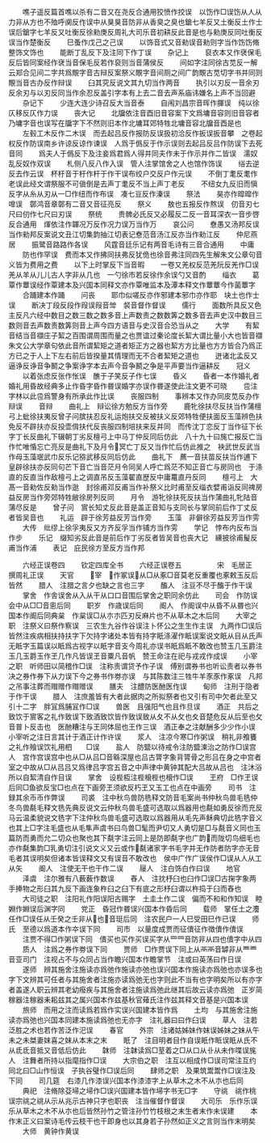 <!-- { "loadSidebar": true } -->
　　噍子遥反篇首噍以杀有二音又在尧反合通用狡愤作挍误　以饬作□误饬从人从力非从方也不殈呼阒反作误中从狊狊音防非从香臭之臭也鎗七羊反又土衡反土作士误后鎗字七羊反又吐衡反徐勑庚反周礼大司乐音初耕反此音是也与勑庚反同吐衡反误当作楚衡反
　　巳蚤作戊己之己误
　　以饰音式又音勑误音勑则字当作饬饬脩整饰文饰也
　　能断丁乱反下及注同下作丁误
　　杂记上
　　裒衣本又作裦保毛反后皆同案经作裦当音保毛反若作裒则当音蒲侯反
　　间如字注同徐古苋反一解云郑合见间二字共爲覸字音古辩反案祭义覸字音间厕之间广韵覸古苋切字书并同则覸当音古办反作辩误
　　臼其究反说文其九切当作两音
　　执引以刃反一音余刃反余刃与以刃反同当作余忍反盖引字本有上去二音去声系庙讳嫌名上声不当回避
　　杂记下
　　少连大连少诗召反大当音泰
　　自闱刘昌宗音晖作腪误　纯以徐仄移反仄作力误
　　丧大记
　　北牖依注音酉旧音容案下文爲墉音容则旧音容者乃墉字音也误写在牖字下不然则旧本作北墉耳郊特牲北墉音容北牖音酉是也
　　左毂工木反作二木误　而去起吕反作报防反误扱初洽反作扳误扳音攀　之卷起权反作防误南乡许谅反谅作谏误　人爲于僞反于作示误则去起吕反吕作防误下去死音同
　　爲夫人于僞反下及注妾爲君爲人得并同夫作未于作示并作二皆误　濡奴乱反奴作双误
　　札侧八反八作入误　管人注掌馆舍之人也馆作饰误
　　绤去逆反去作云误　杯杅音于杅作杆于作干误布绞户交反户作元误
　　不倒丁耄反耄作老误此经文谓祭服不可傎倒是去声丁耄反不当上声丁老反
　　不纽女九反旧而愼反字从糸从刃从一□作纽而作布误　凑七豆反作溱误
　　祭法
　　昊亦作暭暭作嘷误　鄣鸿音章鄣有二音又音征亮反
　　祭义
　　敖也五报反作熬误　仞音刃七尺曰仞作七尺曰刃误
　　祭统
　　贵髀必氏反又必履反二反一音耳深衣一音步啓反合通用　煇依注作韗况万反作况力误万当作万
　　哀公问
　　憃愚又汤邦反误当作勑邦反案说文丑江切集韵抽江切表记憃范音汤江反亦当作勑江反
　　仲尼燕居
　　振鹭音路路作各误
　　风霆音廷乐记有两音毛诗有三音合通用
　　中庸
　　防也作罕误　费而本又作拂同扶弗反犹佹也徐音弗注同四先生解朱文公章句音义皆为费用之费
　　以下上时掌反下当音暇
　　一卷又羌权反范羌阮反羌作□误羌从羊从儿儿古人字非从几也　一勺徐市若反徐作余误勺又音酌
　　缁衣
　　葛覃作蕈误经作覃建本及兴国本同释文亦作覃唯监本及潭本释文作蕈蕈今作菌蕈字
　　合踊建本作踊
　　问丧
　　耶巾似嗟反亦作邪建本邪巾亦作耶　块土也作士误
　　断决丁段反段作叚误叚音斚　裻音督作督误
　　儒行
　　面数所具反又色主反凡六经中数目之数三数之数多音上声数责之数数筭之数多音去声史汉中数目三数则音去声数责数筭则音上声今四方语音与史汉音合恐当从之
　　大学
　　有絜音结当音襭庄子絜之百围谓周围而量之也贾谊过秦论度长絜大谓比量小大也皆音襭朱文公大学章句依此音所谓絜矩之道者矩正方之器也絜方方比量也方方皆合乃爲正方已之于人上下左右前后皆揆量其情理而无不合者絜矩之道也
　　迸诸北孟反又逼诤反诤音争鬭之争案诤字本去声今音争鬭之争是平声要当作逼耕反
　　冠义
　　以着张虑反张作怅误　醮于子笑反子作七误
　　昏义
　　昏者一本作婚礼者婚礼用昏故经典多止作昏字昏作昬误婚字亦误作昬遂使此注文更不可晓
　　卺注字林以此卺爲警身有所承此作比误
　　丧服四制
　　事辨本又作办同皮苋反办作辩误
　　音辩
　　曲礼上　辩讼徐方勉反方当作旁
　　鹿牝徐扶尽反扶当作蒲檀弓上蚍徐扶夷反曾子问膑扶忍反礼运炮扶交反被扶义反郊特牲便扶面反玉藻辨色扶免反不辟扶亦反投壶偝扶代反丧服四制培扶来反并同　而传沈丁恋反丁当作征下长字丁长反曲礼下辍朝丁劣反檀弓上中马丁仲反同后仿此　八十九十曰旄亡报反亡当作忙唯惛忘亡亮反是曲礼下及月令冥亡丁反又当作忙后仿此推之　袂武世反武当作母玉藻珉武巾反乐记猕武移反同后仿此
　　曲礼下　藨一音扶苗反扶当作逋下皇辟徐扶亦反同句芒下音亡当音茫月令同吴人呼亡爲茫不知正音亡与房同也　于涤直的反直当作敌檀弓上之调直吊反玉藻翟直歴反中庸鼍直丹反同
　　檀弓上　大髙一音勑佐反勑当作逖　封徐甫邓反甫当作补祭义比时甫至反缁衣嬖甫诣反同禆房益反房当作旁郊特牲敝徐房列反同
　　月令　游牝徐扶死反扶当作蒲曲礼牝陆音蒲尽反是
　　曾子问　賔长知丈反此音是盖正音知与支同长与掌同前后作丁丈反者皆吴音也
　　礼运　辟于徐芳益反芳当作旁
　　玉藻　非僻徐芳益反芳当作雱
　　大传　纰缪上徐孚夷反又方齐反孚当作铺方当作雱
　　学记　悖布内反布当作步
　　乐记　缀知劣反此音是前后作丁劣反者皆吴音也丧大记　纁披徐甫髲反甫当作浦
　　表记　庇民徐方至反方当作邦





　　六经正误卷四
　　钦定四库全书
　　六经正误卷五　　　　　宋　毛居正　撰周礼正误
　　天官
　　宰　作冢误从□从豖□音莫老反重覆也豖敕玉反后皆然
　　腊人　注腊之言夕也缺之言也三字
　　醢人　注豆不尽于醢于作干误
　　掌舍　作舎误舍从入从干从口口音围后掌舍之职同余仿此
　　司会　作防误会中从□□音悤后同
　　职岁　作歳误后同
　　阍人　作阍误中从昏不从昬也兴国本作阍后同典枲　作枲误□从朩朩匹刃反麻片也不从草木之木后同
　　大宰之职　注祭义曰祭作察误　三农生九谷作谷误注卜怀公之生生作主误　九两作□误后皆然注疾病相扶持扶字下欠持字诸处本皆有持字眂涤濯作眡误案说文眂从目从氏声无眡字玉篇误以眡爲古视字以眂字音支今周礼亦误书眂爲眡不敢改也赞玉几玉爵注玉几玉爵玉作玊几作凡皆误玊音粟凡音帆　赞王命注在祀与戎戎作成误
　　小宰之职　听师田以简稽作□误　注称责谓贷予作子误　傅别谓券书也听讼责者以券书决之券作券下从力误下今之券书作劵亦误　与其陈数注三牲牛羊豕豕作豖误　凡邦之吊事注葬而赗赠作赗赠误
　　膳夫　注醴防医酏医作误
　　甸师　注刑于隐者于作干误
　　腊人　注庶羞皆有大者此据肉之所拟祭者也又引有司中欠者此至又引十二字　胖冝爲脯冝作□误
　　兽医　且强阳气也且作旦误
　　酒正　共后之致饮于賔客之礼作致误下致酒致饮皆作致误致从夂不从攵也夊音楚危反从后至也攵音普卜反击也　医酏糟注与王同体屈也王作三误　酒正奉之注献酬多少少作小误　小宰听之注日言其计于酒正计作许误
　　浆人　注凉今寒□作粥误　稍礼非飧饔之礼作飱误饮礼用柶　　□误
　　盐人　防盬以待戒令注防盬湅治之防作□误宫人　宫作宫误宫中也从□从吕□音緜深屋也吕古膂字象背膂骨之形吕在身之中宫者室之中故从□从吕吕又爲律吕字宫五音之中声律中黄钟其配大吕故从吕也　注沐浴所以自絜清自作目误
　　掌舍　设梐枑注梐榱梐也榱作□误
　　玊府　□作玊误后同□鱼欲反宝□也点在下画旁玊须欲反朽玊又玉工也点在中画旁
　　司书　注録其余币币作弊误
　　司裘　注中秋鸟兽防毨释文防音毛案尚书仲秋鸟兽毛毨仲冬鸟兽氄毛释文毨先典反说文云仲秋鸟兽毛盛可选取以爲器用也氄如勇反徐而充反马云温柔貌说文毨字下注仲秋鸟兽毛盛可选取以爲器用从毛先声稣典切此毨字音义也其上□字注毛盛也从毛隼声虞书曰鸟兽□髦而尹切又人勇切是□与氄音义同也玉篇防而勇而允二切众也聚也其下氄字注云同上是防即氄字也广韵而陇切鸟细毛也亦作氄集韵□乳勇切注引说文义又云或作氄诸家字书毛字并无作防者防字亦无音毛者其误明矣但诸本皆误释文又有误音不敢改也　侯中广作广误侯作□误从人从工从矢
　　阍人　注使无干也干作二误
　　屦人　注白饰白作曰误
　　地官
　　泽虞　注尔雅有八薮薮作数误
　　舂人　注抌杼臼也臼作□误□古掬字象两手捧物之形臼其九反下画连象杵臼之臼下有底之形杼臼谓以杵捣于臼而舂也
　　大司徒之职　注阳礼作阳误阳古赐字　土圭土作二误　偏而不和和作知误　睦婣作婣误后渊字同
　　党正　昏冠作昬误兴国本作昏后同
　　载师　掌任土之灋任作□误任从壬癸之壬非从也音珽后同　注农民户一人巳受田巳作已误
　　师氏　至德以爲道本作夲误下同
　　司市　以量度成贾而征儥征作徴儥作儥误
　　注贾不得□作粥误下同　儥买也买作买误买字从罒罒音防非从四也儥字中从四
　　质人　注爲之券作劵误下同
　　贾师　□作贾误下同上从襾襾音罅非从覀覀音亚司门　注视占不与众同占当作瞻兴国本作瞻掌节　注或曰英荡曰作日误
　　遂师　辨其施舍注施读亦爲弛作施读亦弛也误兴国本作施读亦爲弛也亦误多也字下文辨其可任者与其施舍者注施亦读爲弛无也字则此不当有也字明矣所以有亦字者盖遂人职云辨其老幼癈疾与其施舍者注施读爲弛此继其后故云读亦爲弛　正岁简稼器注稼器耒耜兹其之属兴国本作兹基秋官薙氏注作兹其释文音基是兴国本误
　　旅师　而用之注而读爲若爲作实误兴国建本皆作爲
　　土均　与其施舍注施读亦爲弛也兴国本同建本施读爲弛也无亦字　注礼器曰曰作臼误
　　草人　注若泛胜之术也若作苦泛作汜误
　　春官
　　外宗　注诸姑姊妹作妺误姊妹之妹从午未之未桀妻妺喜之妺从本末之末
　　眂了　注目明者目作自误眂作眡误眂从氏不从氐氐音抵又音低后仿此
　　韎师　注韎读爲□荎着之□从口从卝从未作喋误旄人　注舞者所持以指麾指作□误
　　大宗伯之职　注互以相成作□误司常注互约同北曰□山作恒误　子执谷璧作□误后同
　　肆师之职　及果筑鬻鬻作□误注及下同
　　司几筵　右漆几作漆误兴国本作漆漆字上从草木之木不从朩也后同
　　典祀　注脩除芟埽之埽作□误兴国建本皆作埽字书无□字
　　守祧　祧作桃误宗祧之祧从示从兆示古神只字也职丧　注当催督作督误
　　大司乐　乐作乐误乐从草木之木不从朩也后皆然孙竹之管注孙竹竹枝根之末生者末作未误建
　　本作末正义曰案诗毛传云枝干也干即身也以其身若子孙然如正义之言则当作末明矣
　　大师　黄钟作黄误
